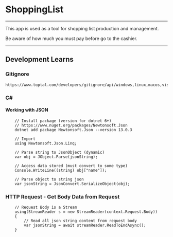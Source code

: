 # ShoppingList

<hr/>

This app is used as a tool for shopping list production and management. 

Be aware of how much you must pay before go to the cashier.



<hr/>


## Development Learns



### Gitignore
```
https://www.toptal.com/developers/gitignore/api/windows,linux,macos,visualstudio,visualstudiocode,dotnetcore
```

### C#

#### Working with JSON
```
    // Install package (version for dotnet 6+)
    // https://www.nuget.org/packages/Newtonsoft.Json
    dotnet add package Newtonsoft.Json --version 13.0.3

    // Import
    using Newtonsoft.Json.Linq;

    // Parse string to JsonObject (dynamic)
    var obj = JObject.Parse(jsonString);

    // Access data stored (must convert to some type)
    Console.WriteLine((string) obj["name"]);

    // Parse object to string json
    var jsonString = JsonConvert.SerializeObject(obj);
```


### HTTP Request - Get Body Data from Request
```
    // Request Body is a Stream
    using(StreamReader s = new StreamReader(context.Request.Body))
    {
        // Read all json string content from request body
        var jsonString = await streamReader.ReadToEndAsync();
    }

```